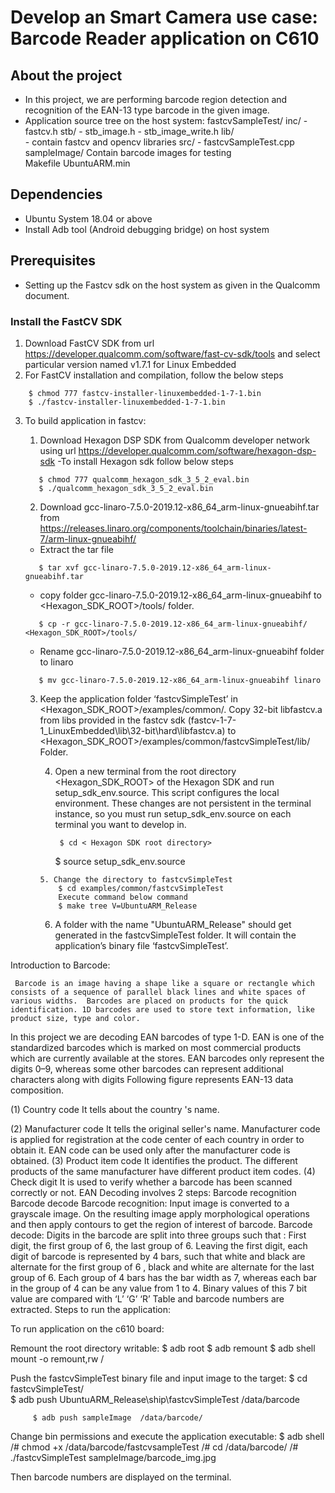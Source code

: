 # Develop an Smart Camera use case: Barcode Reader application on C610

## About the project
- In this project, we are performing barcode region detection and recognition of the EAN-13 type barcode in the given image. 
- Application source tree on the host system:
           fastcvSampleTest/
                                 inc/
                                        - fastcv.h
                                         stb/
                                               -  stb_image.h
                                               -  stb_image_write.h 
                                  lib/                                  
                                         - contain fastcv and opencv libraries
                                  src/
                                         - fastcvSampleTest.cpp
                                  sampleImage/
                               Contain barcode images for testing                       
                                  Makefile
                                  UbuntuARM.min
                                                                                      
## Dependencies
- Ubuntu System 18.04 or above
- Install Adb tool (Android debugging bridge) on host system

## Prerequisites
- Setting up the Fastcv sdk on the host system as given in the Qualcomm document.

### Install the FastCV SDK 
1)  Download FastCV SDK from url https://developer.qualcomm.com/software/fast-cv-sdk/tools and select particular version named v1.7.1 for Linux Embedded
2)  For FastCV installation and compilation, follow the below steps
  ```
      $ chmod 777 fastcv-installer-linuxembedded-1-7-1.bin
      $ ./fastcv-installer-linuxembedded-1-7-1.bin     
  ```
 3) To build application in fastcv:
    1. Download Hexagon DSP SDK from Qualcomm developer network using url https://developer.qualcomm.com/software/hexagon-dsp-sdk
    -To install Hexagon sdk follow below steps
    ```
       $ chmod 777 qualcomm_hexagon_sdk_3_5_2_eval.bin
       $ ./qualcomm_hexagon_sdk_3_5_2_eval.bin
    ```
    
     2. Download  gcc-linaro-7.5.0-2019.12-x86_64_arm-linux-gnueabihf.tar from https://releases.linaro.org/components/toolchain/binaries/latest-7/arm-linux-gnueabihf/
     - Extract the tar file 
     ```
        $ tar xvf gcc-linaro-7.5.0-2019.12-x86_64_arm-linux-gnueabihf.tar
     ```
     - copy folder gcc-linaro-7.5.0-2019.12-x86_64_arm-linux-gnueabihf to <Hexagon_SDK_ROOT>/tools/ folder.  
     ```
        $ cp -r gcc-linaro-7.5.0-2019.12-x86_64_arm-linux-gnueabihf/ <Hexagon_SDK_ROOT>/tools/
     ```
     
     - Rename gcc-linaro-7.5.0-2019.12-x86_64_arm-linux-gnueabihf folder to linaro
      ```
         $ mv gcc-linaro-7.5.0-2019.12-x86_64_arm-linux-gnueabihf linaro
      ```
     3. Keep the application  folder ‘fastcvSimpleTest’  in  <Hexagon_SDK_ROOT>/examples/common/. 
       Copy 32-bit  libfastcv.a from libs provided in the fastcv sdk (fastcv-1-7-1_LinuxEmbedded\lib\32-bit\hard\libfastcv.a) to <Hexagon_SDK_ROOT>/examples/common/fastcvSimpleTest/lib/ 
               Folder.

           4. Open a new terminal from the root directory    
                <Hexagon_SDK_ROOT> of the  Hexagon SDK and run setup_sdk_env.source. This script configures the local environment. These changes are not persistent in the terminal instance, so you must run  setup_sdk_env.source on each terminal you want to develop in.   
             
                   $ cd < Hexagon SDK root directory>
               $ source setup_sdk_env.source

            5. Change the directory to fastcvSimpleTest
                $ cd examples/common/fastcvSimpleTest
                Execute command below command
                $ make tree V=UbuntuARM_Release

          6. A folder with the name "UbuntuARM_Release" should get generated in the fastcvSimpleTest folder. It will contain the application’s binary file ‘fastcvSimpleTest’.


Introduction to Barcode: 

     Barcode is an image having a shape like a square or rectangle which consists of a sequence of parallel black lines and white spaces of various widths.  Barcodes are placed on products for the quick identification. 1D barcodes are used to store text information, like product size, type and color. 
 
In this project we are decoding EAN barcodes of type 1-D.
EAN is one of the standardized barcodes which is marked on most commercial products which are currently available at the stores. EAN barcodes only represent the digits 0–9, whereas some other barcodes  can represent additional characters along with digits
Following figure represents EAN-13 data composition. 



(1) Country code
It tells about the country 's name.

(2) Manufacturer code
It tells the original seller's name.
Manufacturer code is applied for registration at the code center of each country in order to obtain it. EAN code can be used only after the manufacturer code is obtained.
(3) Product item code
It identifies the product. The different products of the same manufacturer have different product item codes.
(4) Check digit
    It is used to verify whether a  barcode has been scanned correctly or not.
EAN Decoding involves 2 steps:
Barcode recognition
Barcode decode
 Barcode recognition:
        Input image is converted to a grayscale image. On the resulting image apply morphological operations and then apply contours to get the region of interest of barcode.
 Barcode decode:
Digits in the barcode are split into three groups such that : First digit, the first group of 6, the last group of 6.
Leaving the first digit, each digit of barcode is represented by 4 bars, such that white and black are alternate for the first group of 6 , black and white are alternate for the last group of 6.
Each group of 4 bars has the bar width as 7, whereas each bar in the group of 4 can be any value from 1 to 4. Binary values of this 7 bit value are compared with ‘L’ ‘G’ ‘R’ Table and barcode numbers are extracted. 
Steps to run the application: 
         
  To run application on the c610 board:

Remount the root directory writable:
$ adb root
$ adb remount
$ adb shell mount -o remount,rw /

Push the fastcvSimpleTest binary file and input image to the target:
          $ cd fastcvSimpleTest/         
          $ adb push UbuntuARM_Release\ship\fastcvSimpleTest    /data/barcode

         $ adb push sampleImage  /data/barcode/

Change bin permissions and execute the application executable:
           $ adb shell
          /# chmod +x /data/barcode/fastcvsampleTest
            /#  cd /data/barcode/
           /# ./fastcvSimpleTest  sampleImage/barcode_img.jpg

Then barcode numbers are displayed on the terminal.      
